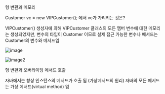 형 변환과 메모리


Customer vc = new VIPCustomer(); 에서 vc가 가리키는 것은?


VIPCustomer() 생성자에 의해 VIPCustomer 클래스의 모든 멤버 변수에 대한 메모리는 생성되었지만, 
변수의 타입이 Customer 이므로 실제 접근 가능한 변수나 메서드는 Customer의 변수와 메서드임

![image](https://user-images.githubusercontent.com/48741014/148633350-bce4c43f-c5b3-4fb4-9b32-b1488d419878.png)

![image2](https://user-images.githubusercontent.com/48741014/148633362-7e5cd099-1c35-46df-aed0-8fbcdd648036.png)

형 변환과 오버라이딩 메서드 호출

자바에서는 항상 인스턴스의 메서드가 호출 됨 (가상메서드의 원리)
자바의 모든 메서드는 가상 메서드(virtual method) 임

